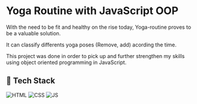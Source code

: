 # Yoga Routine with JavaScript OOP

With the need to be fit and healthy on the rise today, Yoga-routine proves to be a valuable solution.

It can classify  differents yoga poses (Remove, add) acording the time.

This project was  done in order to pick up and further strengthen my skills using object oriented programming in JavaScript.


  
## 📌 Tech Stack
![HTML](https://img.shields.io/badge/html5%20-%23E34F26.svg?&style=for-the-badge&logo=html5&logoColor=white)
![CSS](https://img.shields.io/badge/css3%20-%231572B6.svg?&style=for-the-badge&logo=css3&logoColor=white)
![JS](https://img.shields.io/badge/javascript%20-%23323330.svg?&style=for-the-badge&logo=javascript&logoColor=%23F7DF1E)
